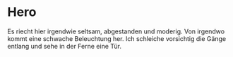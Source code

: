 # Hero

Es riecht hier irgendwie seltsam, abgestanden und moderig. Von irgendwo kommt eine schwache Beleuchtung her. Ich schleiche vorsichtig die Gänge entlang und sehe in der Ferne eine Tür.

